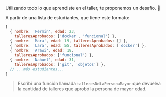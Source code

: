 Utilizando todo lo que aprendiste en el taller, te proponemos un desafío. :muscle:

A partir de una lista de estudiantes, que tiene este formato:

```js
[
  { nombre: 'Fermín', edad: 23, 
    talleresAprobados: ['docker', 'funcional'] },
  { nombre: 'Mara', edad: 19, talleresAprobados: [] },
  { nombre: 'Lara', edad: 55, talleresAprobados: ['docker'] },
  { nombre: 'Arawi', edad: 18, 
    talleresAprobados: ['funcional'] },
  { nombre: 'Nahuel', edad: 31, 
    talleresAprobados: ['git', 'objetos'] },
  // ...más estudiantes...
]
```

> Escribí una función llamada `talleresDeLaPersonaMayor` que devuelva la cantidad de talleres que aprobó la persona de mayor edad. 
